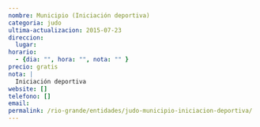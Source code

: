 ```yaml
---
nombre: Municipio (Iniciación deportiva)
categoria: judo
ultima-actualizacion: 2015-07-23
direccion: 
  lugar: 
horario: 
  - {dia: "", hora: "", nota: "" }
precio: gratis
nota: | 
  Iniciación deportiva
website: []
telefono: []
email: 
permalink: /rio-grande/entidades/judo-municipio-iniciacion-deportiva/
---
```


